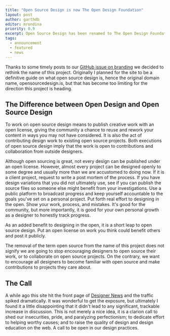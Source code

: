 ```yaml
---
title: "Open Source Design is now The Open Design Foundation"
layout: post
author: garthdb
editor: mrondina
priority: 0.9
excerpt: Open Source Design has been renamed to The Open Design Foundation, let's talk about why.
tags:
  - announcement
  - featured
  - news
---
```

Thanks to some timely posts to our [GitHub issue on branding](https://github.com/DesignOpen/designopen.github.io/issues/33#issuecomment-56763448) we decided to rethink the name of this project. Originally I planned for the site to be a definitive guide on what open source design is, hence the original domain name, opensourcedesign.is, but that has become too limiting for the direction this project is heading.

## The Difference between Open Design and Open Source Design

To work on open source design means to publish creative work with an open license, giving the community a chance to reuse and rework your content in ways you may not have considered. It is also the act of contributing design work to existing open source projects. Both  executions of open source design imply that the work is open to contributions and collaboration from outside designers.

Although open sourcing is great, not every design can be published under an open license. However, almost every project can be designed openly to some degree and usually more than we are accustomed to doing now. If it is a client project, request to write a post mortem of the process. If you have design variations that you did not ultimately use, see if you can publish the source files so someone else might benefit from your investigations. Use a public platform to broadcast progress and keep yourself accountable to the goals you've set on a personal project. Put forth real effort to designing in the open. Show your work, process, and mistakes. It's good for the community, but more importantly, it is good for your own personal growth as a designer to honestly track progress.

As an added benefit to designing in the open, it is a short leap to open source design. Put an open license on work you think could benefit others and post it publicly.

The removal of the term open source from the name of this project does not signify we are going to stop encouraging designers to open source their work, or to collaborate on open source projects. On the contrary, we want to encourage all designers to become familiar with open source and make contributions to projects they care about.

## The Call

A while ago this site hit the front page of [Designer News](https://www.designernews.co/stories/8313-open-source-design-using-layervault) and the traffic spiked dramatically. It was wonderful to get the exposure, but ultimately I found it a little disappointing that it didn't lead to any significant, trackable increase in discussion. This is not merely a nice idea, it is a clarion call to shed our insecurities, pride, and paralyzing perfectionism; to dedicate effort to helping worthy causes; and to raise the quality of design and design education on the web. A call to be open in our design practices.
